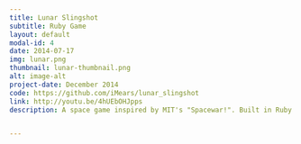 ```yaml
---
title: Lunar Slingshot
subtitle: Ruby Game
layout: default
modal-id: 4
date: 2014-07-17
img: lunar.png
thumbnail: lunar-thumbnail.png
alt: image-alt
project-date: December 2014
code: https://github.com/iMears/lunar_slingshot
link: http://youtu.be/4hUEbOHJpps
description: A space game inspired by MIT's "Spacewar!". Built in Ruby using Gosu. During my internship with Native Cloud Systems, I learned about sprite style 2D games. I wanted to remake the very first computer game, Spacewar!,  and when I found the Ruby Gosu gem, I saw an opportunity to make that happen. This project helped me understand the basics of object oriented programming (while having a blast).


---
```

